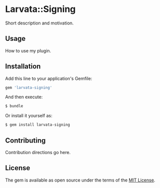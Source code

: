 # Larvata::Signing
Short description and motivation.

## Usage
How to use my plugin.

## Installation
Add this line to your application's Gemfile:

```ruby
gem 'larvata-signing'
```

And then execute:
```bash
$ bundle
```

Or install it yourself as:
```bash
$ gem install larvata-signing
```

## Contributing
Contribution directions go here.

## License
The gem is available as open source under the terms of the [MIT License](http://opensource.org/licenses/MIT).

